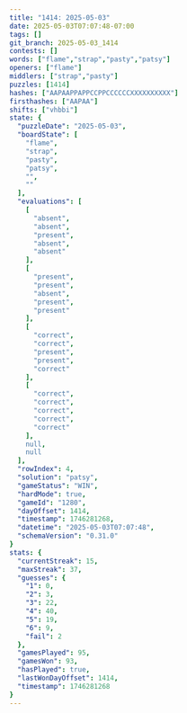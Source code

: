 ```yaml
---
title: "1414: 2025-05-03"
date: 2025-05-03T07:07:48-07:00
tags: []
git_branch: 2025-05-03_1414
contests: []
words: ["flame","strap","pasty","patsy"]
openers: ["flame"]
middlers: ["strap","pasty"]
puzzles: [1414]
hashes: ["AAPAAPPAPPCCPPCCCCCCXXXXXXXXXX"]
firsthashes: ["AAPAA"]
shifts: ["vhbbi"]
state: {
  "puzzleDate": "2025-05-03",
  "boardState": [
    "flame",
    "strap",
    "pasty",
    "patsy",
    "",
    ""
  ],
  "evaluations": [
    [
      "absent",
      "absent",
      "present",
      "absent",
      "absent"
    ],
    [
      "present",
      "present",
      "absent",
      "present",
      "present"
    ],
    [
      "correct",
      "correct",
      "present",
      "present",
      "correct"
    ],
    [
      "correct",
      "correct",
      "correct",
      "correct",
      "correct"
    ],
    null,
    null
  ],
  "rowIndex": 4,
  "solution": "patsy",
  "gameStatus": "WIN",
  "hardMode": true,
  "gameId": "1280",
  "dayOffset": 1414,
  "timestamp": 1746281268,
  "datetime": "2025-05-03T07:07:48",
  "schemaVersion": "0.31.0"
}
stats: {
  "currentStreak": 15,
  "maxStreak": 37,
  "guesses": {
    "1": 0,
    "2": 3,
    "3": 22,
    "4": 40,
    "5": 19,
    "6": 9,
    "fail": 2
  },
  "gamesPlayed": 95,
  "gamesWon": 93,
  "hasPlayed": true,
  "lastWonDayOffset": 1414,
  "timestamp": 1746281268
}
---
```

<!-- more -->
